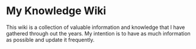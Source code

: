 # My Knowledge Wiki

This wiki is a collection of valuable information and knowledge that I have gathered through out the years. My intention is to have as much information as possible and update it frequently.
